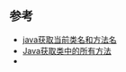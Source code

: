 ## 参考
- [java获取当前类名和方法名](https://www.cnblogs.com/wanshiming/p/8241700.html)
- [Java获取类中的所有方法](https://blog.csdn.net/u011983531/article/details/80248945)
- []()